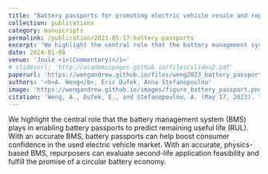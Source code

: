 ```yaml
---
title: "Battery passports for promoting electric vehicle resale and repurposing"
collection: publications
category: manuscripts
permalink: /publication/2023-05-17-battery-passports
excerpt: 'We highlight the central role that the battery management system (BMS) plays in enabling battery passports to predict remaining useful life (RUL). With an accurate BMS, battery passports can help boost consumer confidence in the used electric vehicle market. With an accurate, physics-based BMS, repurposers can evaluate second-life application feasibility and fulfill the promise of a circular battery economy.'
date: 2024-01-08
venue: 'Joule <i>(Commentary)</i>'
# slidesurl: 'http://academicpages.github.io/files/slides2.pdf'
paperurl: 'https://wengandrew.github.io/files/weng2023_battery_passport_joule.pdf'
authors: '<b>A. Weng</b>, Eric Dufek, Anna Stefanopoulou'
image: 'https://wengandrew.github.io/images/figure_battery_passport.png'
citation: 'Weng, A., Dufek, E., and Stefanopoulou, A. (May 17, 2023). "Battery passports for promoting electric vehicle resale and repurposing." Joule 7(5):837-842. https://doi.org/10.1016/j.joule.2023.04.002'
---
```


We highlight the central role that the battery management system (BMS) plays in enabling battery passports to predict remaining useful life (RUL). With an accurate BMS, battery passports can help boost consumer confidence in the used electric vehicle market. With an accurate, physics-based BMS, repurposers can evaluate second-life application feasibility and fulfill the promise of a circular battery economy.
